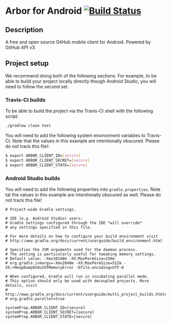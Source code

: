 # Arbor for Android [![Build Status](https://travis-ci.org/ToastedSnackBar/arbor-android.svg?branch=master)](https://travis-ci.org/ToastedSnackBar/arbor-android)

## Description

A free and open source GitHub mobile client for Android. Powered by GitHub API v3.

## Project setup

We recommend doing both of the following sections. For example, to be able to build your project locally directly though Android Studio, you will need to follow the second set.

### Travis-CI builds

To be able to build the project via the Travis-CI shell with the following script:

```bash
./gradlew clean test
```

You will need to add the following system environment variables to Travis-CI. Note that the values in this example are intentionally obscured. Please do not track this file!:

```bash
$ export ARBOR_CLIENT_ID=[secure]
$ export ARBOR_CLIENT_SECRET=[secure]
$ export ARBOR_CLIENT_STATE=[secure]
```

### Android Studio builds

You will need to add the following properties into `gradle.properties`. Note tat the values in this example are intentionally obscured as well. Please do not track this file!

```properties
# Project-wide Gradle settings.

# IDE (e.g. Android Studio) users:
# Gradle settings configured through the IDE *will override*
# any settings specified in this file.

# For more details on how to configure your build environment visit
# http://www.gradle.org/docs/current/userguide/build_environment.html

# Specifies the JVM arguments used for the daemon process.
# The setting is particularly useful for tweaking memory settings.
# Default value: -Xmx10248m -XX:MaxPermSize=256m
# org.gradle.jvmargs=-Xmx2048m -XX:MaxPermSize=512m -XX:+HeapDumpOnOutOfMemoryError -Dfile.encoding=UTF-8

# When configured, Gradle will run in incubating parallel mode.
# This option should only be used with decoupled projects. More details, visit
# http://www.gradle.org/docs/current/userguide/multi_project_builds.html#sec:decoupled_projects
# org.gradle.parallel=true

systemProp.ARBOR_CLIENT_ID=[secure]
systemProp.ARBOR_CLIENT_SECRET=[secure]
systemProp.ARBOR_CLIENT_STATE=[secure]
```

